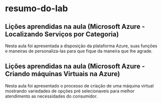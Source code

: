 # resumo-do-lab
## Lições aprendidas na aula (Microsoft Azure - Localizando Serviços por Categoria)
Nesta aula foi apresentada a disposição da plataforma Azure, suas funções e maneiras de personaliza-las para que fique da maneira que lhe agrade.
## Lições aprendidas na aula (Microsoft Azure - Criando máquinas Virtuais na Azure)
Nesta aula foi apresentado o processo de criação de uma máquina virtual mostrando variedades de opções pré selecionaveis para melhor atendimento as necessidades do consumidor.
